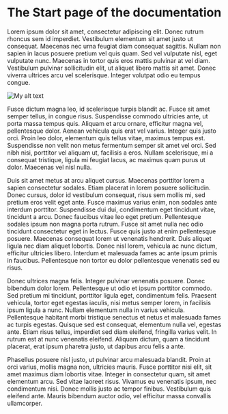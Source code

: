 # The Start page of the documentation

Lorem ipsum dolor sit amet, consectetur adipiscing elit. Donec rutrum rhoncus sem id imperdiet. Vestibulum elementum sit amet justo ut consequat. Maecenas nec urna feugiat diam consequat sagittis. Nullam non sapien in lacus posuere pretium vel quis quam. Sed vel vulputate nisl, eget vulputate nunc. Maecenas in tortor quis eros mattis pulvinar at vel diam. Vestibulum pulvinar sollicitudin elit, ut aliquet libero mattis sit amet. Donec viverra ultrices arcu vel scelerisque. Integer volutpat odio eu tempus congue.

![My alt text](images/test.drawio)

Fusce dictum magna leo, id scelerisque turpis blandit ac. Fusce sit amet semper tellus, in congue risus. Suspendisse commodo ultricies ante, ut porta massa tempus quis. Aliquam et arcu ornare, efficitur magna vel, pellentesque dolor. Aenean vehicula quis erat vel varius. Integer quis justo orci. Proin leo dolor, elementum quis tellus vitae, maximus tempus est. Suspendisse non velit non metus fermentum semper sit amet vel orci. Sed nibh nisi, porttitor vel aliquam ut, facilisis a eros. Nullam scelerisque, mi a consequat tristique, ligula mi feugiat lacus, ac maximus quam purus ut dolor. Maecenas vel nisl nulla.

Duis sit amet metus at arcu aliquet cursus. Maecenas porttitor lorem a sapien consectetur sodales. Etiam placerat in lorem posuere sollicitudin. Donec cursus, dolor id vestibulum consequat, risus sem mollis mi, sed pretium eros velit eget ante. Fusce maximus varius enim, non sodales ante interdum porttitor. Suspendisse dui dui, condimentum eget tincidunt vitae, tincidunt a arcu. Donec faucibus vitae leo eget pretium. Pellentesque sodales ipsum non magna porta rutrum. Fusce sit amet nulla nec odio tincidunt consectetur eget in lectus. Fusce quis justo at enim pellentesque posuere. Maecenas consequat lorem ut venenatis hendrerit. Duis aliquet ligula nec diam aliquet lobortis. Donec nisl lorem, vehicula ac nunc dictum, efficitur ultricies libero. Interdum et malesuada fames ac ante ipsum primis in faucibus. Pellentesque non tortor eu dolor pellentesque venenatis sed eu risus.

Donec ultrices magna felis. Integer pulvinar venenatis posuere. Donec bibendum dolor lorem. Pellentesque ut odio et ipsum porttitor commodo. Sed pretium mi tincidunt, porttitor ligula eget, condimentum felis. Praesent vehicula, tortor eget egestas iaculis, nisi metus semper lorem, in facilisis ipsum ligula a nunc. Nullam elementum nulla in varius vehicula. Pellentesque habitant morbi tristique senectus et netus et malesuada fames ac turpis egestas. Quisque sed est consequat, elementum nulla vel, egestas ante. Etiam risus tellus, imperdiet sed diam eleifend, fringilla varius velit. In rutrum est at nunc venenatis eleifend. Aliquam dictum, quam a tincidunt placerat, erat ipsum pharetra justo, ut dapibus arcu felis a ante.

Phasellus posuere nisl justo, ut pulvinar arcu malesuada blandit. Proin at orci varius, mollis magna non, ultricies mauris. Fusce porttitor nisi elit, sit amet maximus diam lobortis vitae. Integer in consectetur quam, sit amet elementum arcu. Sed vitae laoreet risus. Vivamus eu venenatis ipsum, nec condimentum nisi. Donec mollis justo ac tempor finibus. Vestibulum quis eleifend ante. Mauris bibendum auctor odio, vel efficitur massa convallis ullamcorper.
